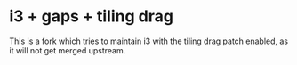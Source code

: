 # i3 + gaps + tiling drag

This is a fork which tries to maintain i3 with the tiling drag patch enabled, as it will not get merged upstream.
